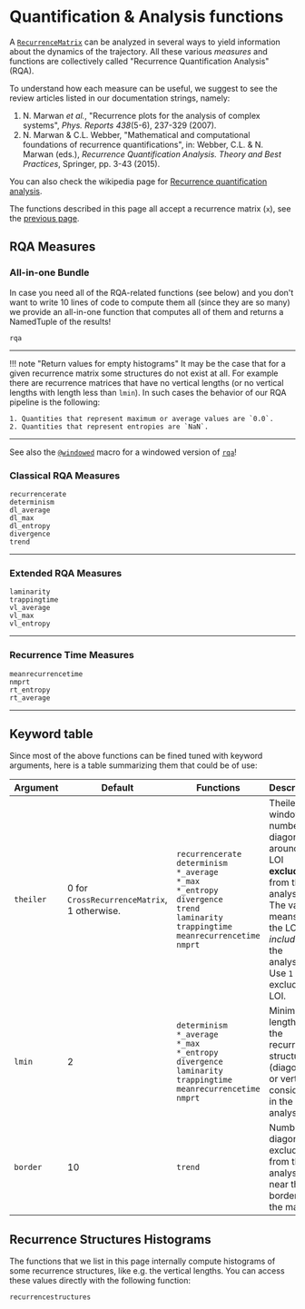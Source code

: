 # Quantification & Analysis functions
A [`RecurrenceMatrix`](@ref) can be analyzed in several ways to yield information about the dynamics of the trajectory. All these various *measures* and functions are collectively called "Recurrence Quantification Analysis" (RQA).

To understand how each measure can be useful, we suggest to see the review articles listed in our documentation strings, namely:

1. N. Marwan *et al.*, "Recurrence plots for the analysis of complex systems", *Phys. Reports 438*(5-6), 237-329 (2007).
2. N. Marwan & C.L. Webber, "Mathematical and computational foundations of recurrence quantifications", in: Webber, C.L. & N. Marwan (eds.), *Recurrence Quantification Analysis. Theory and Best Practices*, Springer, pp. 3-43 (2015).

You can also check the wikipedia page for [Recurrence quantification analysis](https://en.wikipedia.org/wiki/Recurrence_quantification_analysis).

The functions described in this page all accept a recurrence matrix (`x`), see the [previous page](rplots).

## RQA Measures

### All-in-one Bundle
In case you need all of the RQA-related functions (see below) and you don't want to write 10 lines of code to compute them all (since they are so many) we provide an all-in-one function that computes all of them and returns a NamedTuple of the results!
```@docs
rqa
```
---

!!! note "Return values for empty histograms"
    It may be the case that for a given recurrence matrix some structures do not exist at all. For example there are recurrence matrices that have no vertical lengths (or no vertical lengths with length less than `lmin`). In such cases the behavior of our RQA pipeline is the following:

    1. Quantities that represent maximum or average values are `0.0`.
    2. Quantities that represent entropies are `NaN`.

---

See also the [`@windowed`](@ref) macro for a windowed version of [`rqa`](@def)!

### Classical RQA Measures
```@docs
recurrencerate
determinism
dl_average
dl_max
dl_entropy
divergence
trend
```
---

### Extended RQA Measures
```@docs
laminarity
trappingtime
vl_average
vl_max
vl_entropy
```
---

### Recurrence Time Measures
```@docs
meanrecurrencetime
nmprt
rt_entropy
rt_average
```
---

## Keyword table
Since most of the above functions can be fined tuned with keyword arguments, here is a table summarizing them that could be of use:


| Argument  | Default   | Functions | Description |
| --------  | --------  | --------- | -----------
| `theiler` | 0 for `CrossRecurrenceMatrix`, 1 otherwise.  | `recurrencerate`<br/>`determinism`<br/>`*_average`<br/>`*_max`<br/>`*_entropy`<br/>`divergence`<br/>`trend`<br/>`laminarity`<br/>`trappingtime`<br/> `meanrecurrencetime`<br/>`nmprt` | Theiler window: number of diagonals around the LOI **excluded** from the analysis. The value `0` means that the LOI is _included_ in the analysis. Use `1` to exclude the LOI. |
| `lmin`    | 2         | `determinism`<br/>`*_average`<br/>`*_max`<br/>`*_entropy`<br/>`divergence`<br/>`laminarity`<br/>`trappingtime`<br/> `meanrecurrencetime`<br/>`nmprt` | Minimum length of the recurrent structures (diagonal or vertical) considered in the analysis. |
| `border`  | 10        | `trend`  | Number of diagonals excluded from the analysis near the border of the matrix. |

## Recurrence Structures Histograms
The functions that we list in this page internally compute histograms of some recurrence structures, like e.g. the vertical lengths.
You can access these values directly with the following function:
```@docs
recurrencestructures
```
